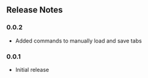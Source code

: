 ## Release Notes

### 0.0.2
- Added commands to manually load and save tabs

### 0.0.1
- Initial release
